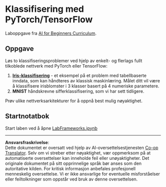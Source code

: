 <!--
CO_OP_TRANSLATOR_METADATA:
{
  "original_hash": "e452d897efb9a89700f41021834cf6e5",
  "translation_date": "2025-08-28T15:42:10+00:00",
  "source_file": "lessons/3-NeuralNetworks/05-Frameworks/lab/README.md",
  "language_code": "no"
}
-->
# Klassifisering med PyTorch/TensorFlow

Laboppgave fra [AI for Beginners Curriculum](https://github.com/microsoft/ai-for-beginners).

## Oppgave

Løs to klassifiseringsproblemer ved hjelp av enkelt- og flerlags fullt tilkoblede nettverk med PyTorch eller TensorFlow:

1. **[Iris-klassifisering](https://en.wikipedia.org/wiki/Iris_flower_data_set)** - et eksempel på et problem med tabellbaserte inndata, som kan håndteres av klassisk maskinlæring. Målet ditt vil være å klassifisere irisblomster i 3 klasser basert på 4 numeriske parametere.
1. **MNIST** håndskrevne sifferklassifisering, som vi har sett tidligere.

Prøv ulike nettverksarkitekturer for å oppnå best mulig nøyaktighet.

## Startnotatbok

Start laben ved å åpne [LabFrameworks.ipynb](LabFrameworks.ipynb)

---

**Ansvarsfraskrivelse**:  
Dette dokumentet er oversatt ved hjelp av AI-oversettelsestjenesten [Co-op Translator](https://github.com/Azure/co-op-translator). Selv om vi streber etter nøyaktighet, vær oppmerksom på at automatiserte oversettelser kan inneholde feil eller unøyaktigheter. Det originale dokumentet på sitt opprinnelige språk bør anses som den autoritative kilden. For kritisk informasjon anbefales profesjonell menneskelig oversettelse. Vi er ikke ansvarlige for eventuelle misforståelser eller feiltolkninger som oppstår ved bruk av denne oversettelsen.